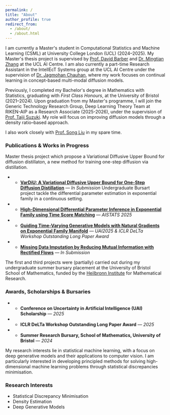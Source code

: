 ```yaml
---
permalink: /
title: "About"
author_profile: true
redirect_from: 
  - /about/
  - /about.html
---
```


I am currently a Master's student in Computational Statistics and Machine Learning (CSML) at University College London (UCL) (2024–2025). My Master's thesis project is supervised by [Prof. David Barber](http://web4.cs.ucl.ac.uk/staff/D.Barber/pmwiki/pmwiki.php) and [Dr. Mingtian Zhang](https://mingtian.ai/) at the UCL AI Centre. I am also currently a part-time Research Assistant in the IntellEcT Systems group at the UCL AI Centre under the supervision of [Dr. Jagmohan Chauhan](https://sites.google.com/view/jagmohan-chauhan), where my work focuses on continual learning in concept-based multi-modal diffusion models. 

Previously, I completed my Bachelor's degree in Mathematics with Statistics, graduating with *First Class Honours*, at the University of Bristol (2021–2024). Upon graduation from my Master's programme, I will join the Generic Technology Research Group, Deep Learning Theory Team at RIKEN-AIP as a Research Associate (2025-2026), under the supervision of [Prof. Taiji Suzuki](https://ibis.t.u-tokyo.ac.jp/suzuki/). My role will focus on improving diffusion models through a density ratio–based approach. 

I also work closely with [Prof. Song Liu](https://allmodelsarewrong.net) in my spare time. 

### Publications & Works in Progress
Master thesis project which propose a Variational Diffusive Upper Bound for diffusion distillaton, a new method for training one-step diffusion via distillation.
- - **[VarDiU: A Variational Diffusive Upper Bound for One-Step Diffusion Distillation]([https://proceedings.mlr.press/v258/williams25a.html](https://arxiv.org/abs/2508.20646))** — *In Submission*
Undergraduate Bursart project tackle the differential parameter estimation in exponential family in a continuous setting.
- - **[High-Dimensional Differential Parameter Inference in Exponential Family using Time Score Matching](https://proceedings.mlr.press/v258/williams25a.html)** — *AISTATS 2025*
- - **[Guiding Time-Varying Generative Models with Natural Gradients on Exponential Family Manifold](https://arxiv.org/pdf/2502.07650)** — *UAI2025 & ICLR DeLTa Workshop Outstanding Long Paper Award*
- - **[Missing Data Imputation by Reducing Mutual Information with Rectified Flows](https://arxiv.org/abs/2505.11749)** — *In Submission*
    
The first and third projects were (partially) carried out during my undergraduate summer bursary placement at the University of Bristol School of Mathematics, funded by the [Heilbronn Institute](https://heilbronn.ac.uk/) for Mathematical Research.

### Awards, Scholarships & Bursaries

- - **Conference on Uncertainty in Artificial Intelligence (UAI) Scholarship** — *2025*
- - **ICLR DeLTa Workshop Outstanding Long Paper Award** — *2025*
- - **Summer Research Bursary, School of Mathematics, University of Bristol** — *2024*  

My research interests lie in statistical machine learning, with a focus on deep generative models and their applications to computer vision. I am particularly interested in developing principled methods for solving high-dimensional machine learning problems through statistical discrepancies minimisation.

### Research Interests
- Statistical Discrepancy Minimisation  
- Density Estimation  
- Deep Generative Models  

